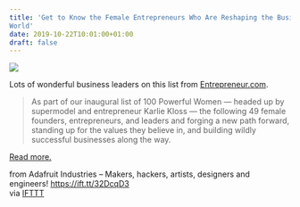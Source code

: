 ```yaml
---
title: 'Get to Know the Female Entrepreneurs Who Are Reshaping the Business
World'
date: 2019-10-22T10:01:00+01:00
draft: false
---
```


![](https://cdn-blog.adafruit.com/uploads/2019/10/20190925210826-ent19-octnov-womenlist-sbell-1-600x400.jpeg)

Lots of wonderful business leaders on this list from [Entrepreneur.com](https://www.entrepreneur.com/slideshow/339393).

> As part of our inaugural list of 100 Powerful Women — headed up by supermodel and entrepreneur Karlie Kloss — the following 49 female founders, entrepreneurs, and leaders and forging a new path forward, standing up for the values they believe in, and building wildly successful businesses along the way.

[Read more.](https://www.entrepreneur.com/slideshow/339393)

  
  
from Adafruit Industries – Makers, hackers, artists, designers and engineers! https://ift.tt/32DcqD3  
via [IFTTT](https://ifttt.com/?ref=da&site=blogger)